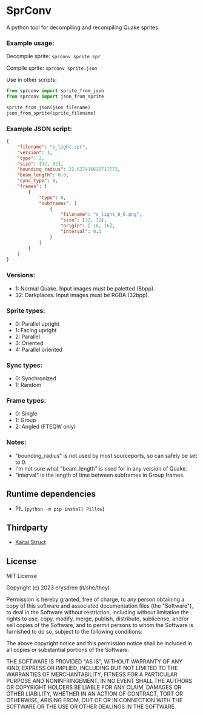 # SprConv

A python tool for decompiling and recompiling Quake sprites.

### Example usage:

Decompile sprite: `sprconv sprite.spr`

Compile sprite: `sprconv sprite.json`

Use in other scripts:

```python
from sprconv import sprite_from_json
from sprconv import json_from_sprite

sprite_from_json(json_filename)
json_from_sprite(sprite_filename)
```

### Example JSON script:

```json
{
    "filename": "s_light.spr",
    "version": 1,
    "type": 2,
    "size": [32, 32],
    "bounding_radius": 22.627416610717773,
    "beam_length": 0.0,
    "sync_type": 0,
    "frames": [
        {
            "type": 0,
            "subframes": [
                {
                    "filename": "s_light_0_0.png",
                    "size": [32, 32],
                    "origin": [-16, 16],
                    "interval": 0.1
                }
            ]
        }
    ]
}
```

### Versions:

- 1: Normal Quake. Input images must be paletted (8bpp).
- 32: Darkplaces. Input images must be RGBA (32bpp).

### Sprite types:

- 0: Parallel upright
- 1: Facing upright
- 2: Parallel
- 3: Oriented
- 4: Parallel oriented

### Sync types:

- 0: Synchronized
- 1: Random

### Frame types:

- 0: Single
- 1: Group
- 2: Angled (FTEQW only)

### Notes:

- "bounding_radius" is not used by most sourceports, so can safely be set to 0.
- I'm not sure what "beam_length" is used for in any version of Quake.
- "interval" is the length of time between subframes in Group frames.

## Runtime dependencies

- PIL (`python -m pip install Pillow`)

## Thirdparty

- [Kaitai Struct](https://kaitai.io/)

## License

MIT License

Copyright (c) 2023 erysdren (it/she/they)

Permission is hereby granted, free of charge, to any person obtaining a copy of this software and associated documentation files (the "Software"), to deal in the Software without restriction, including without limitation the rights to use, copy, modify, merge, publish, distribute, sublicense, and/or sell copies of the Software, and to permit persons to whom the Software is furnished to do so, subject to the following conditions:

The above copyright notice and this permission notice shall be included in all copies or substantial portions of the Software.

THE SOFTWARE IS PROVIDED "AS IS", WITHOUT WARRANTY OF ANY KIND, EXPRESS OR IMPLIED, INCLUDING BUT NOT LIMITED TO THE WARRANTIES OF MERCHANTABILITY, FITNESS FOR A PARTICULAR PURPOSE AND NONINFRINGEMENT. IN NO EVENT SHALL THE AUTHORS OR COPYRIGHT HOLDERS BE LIABLE FOR ANY CLAIM, DAMAGES OR OTHER LIABILITY, WHETHER IN AN ACTION OF CONTRACT, TORT OR OTHERWISE, ARISING FROM, OUT OF OR IN CONNECTION WITH THE SOFTWARE OR THE USE OR OTHER DEALINGS IN THE SOFTWARE.
